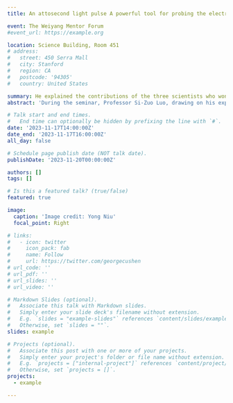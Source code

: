 ```yaml
---
title: An attosecond light pulse A powerful tool for probing the electron dynamics of matter

event: The Weiyang Mentor Forum
#event_url: https://example.org

location: Science Building, Room 451
# address:
#   street: 450 Serra Mall
#   city: Stanford
#   region: CA
#   postcode: '94305'
#   country: United States

summary: He explained the contributions of the three scientists who won the 2023 Nobel Prize in Physics in generating attosecond light pulses and using these ultrashort pulses to probe ultrafast electron dynamics in atoms, molecules, liquids, and materials.
abstract: 'During the seminar, Professor Si-Zuo Luo, drawing on his experience working in the research group of Nobel laureate Anne L'Huillier, introduced the working principles and experimental characterization methods of using high-harmonic generation to produce attosecond extreme ultraviolet light pulses. He explained the contributions of the three scientists who won the 2023 Nobel Prize in Physics in generating attosecond light pulses and using these ultrashort pulses to probe ultrafast electron dynamics in atoms, molecules, liquids, and materials. He also shared the work methods, modes of operation, and interesting stories of the Nobel Prize research group, which are rarely known. Finally, he highlighted the progress made by the Atomic and Molecular Physics Research Institute of Jilin University in developing attosecond extreme ultraviolet light sources over the past few years.'

# Talk start and end times.
#   End time can optionally be hidden by prefixing the line with `#`.
date: '2023-11-17T14:00:00Z'
date_end: '2023-11-17T16:00:00Z'
all_day: false

# Schedule page publish date (NOT talk date).
publishDate: '2023-11-20T00:00:00Z'

authors: []
tags: []

# Is this a featured talk? (true/false)
featured: true

image:
  caption: 'Image credit: Yong Niu'
  focal_point: Right

# links:
#   - icon: twitter
#     icon_pack: fab
#     name: Follow
#     url: https://twitter.com/georgecushen
# url_code: ''
# url_pdf: ''
# url_slides: ''
# url_video: ''

# Markdown Slides (optional).
#   Associate this talk with Markdown slides.
#   Simply enter your slide deck's filename without extension.
#   E.g. `slides = "example-slides"` references `content/slides/example-slides.md`.
#   Otherwise, set `slides = ""`.
slides: example

# Projects (optional).
#   Associate this post with one or more of your projects.
#   Simply enter your project's folder or file name without extension.
#   E.g. `projects = ["internal-project"]` references `content/project/deep-learning/index.md`.
#   Otherwise, set `projects = []`.
projects:
  - example

---
```

